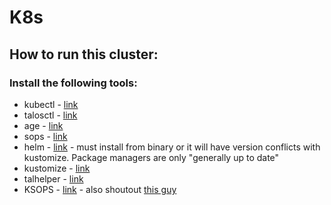 # K8s

## How to run this cluster:
### Install the following tools:
- kubectl - [link](https://kubernetes.io/docs/tasks/tools/#kubectl)
- talosctl - [link](https://www.talos.dev/v1.5/introduction/getting-started/#talosctl)
- age - [link](https://github.com/FiloSottile/age#installation)
- sops - [link](https://github.com/getsops/sops)
- helm - [link](https://helm.sh/docs/intro/install/) - must install from binary or it will have version conflicts with kustomize. Package managers are only "generally up to date"
- kustomize - [link](https://kustomize.io/)
- talhelper - [link](https://github.com/budimanjojo/talhelper/tree/master)
- KSOPS - [link](https://github.com/viaduct-ai/kustomize-sops) - also shoutout [this guy](https://blog.oddbit.com/post/2021-03-09-getting-started-with-ksops/)
